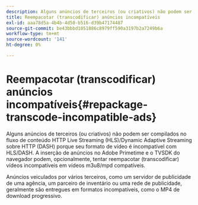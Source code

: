 ```yaml
---
description: Alguns anúncios de terceiros (ou criativos) não podem ser compilados no fluxo de conteúdo HTTP Live Streaming (HLS)/Dynamic Adaptive Streaming sobre HTTP (DASH) porque seu formato de vídeo é incompatível com HLS/DASH. A inserção de anúncios no Adobe Primetime e o TVSDK do navegador podem, opcionalmente, tentar reempacotar (transcodificar) vídeos incompatíveis em vídeos m3u8/mpd compatíveis.
title: Reempacotar (transcodificar) anúncios incompatíveis
exl-id: aaa78d5a-4b4b-4d50-b516-d39b47174487
source-git-commit: be43bbbd1051886c8979ff590a3197b2a7249b6a
workflow-type: tm+mt
source-wordcount: '141'
ht-degree: 0%

---
```


# Reempacotar (transcodificar) anúncios incompatíveis{#repackage-transcode-incompatible-ads}

Alguns anúncios de terceiros (ou criativos) não podem ser compilados no fluxo de conteúdo HTTP Live Streaming (HLS)/Dynamic Adaptive Streaming sobre HTTP (DASH) porque seu formato de vídeo é incompatível com HLS/DASH. A inserção de anúncios no Adobe Primetime e o TVSDK do navegador podem, opcionalmente, tentar reempacotar (transcodificar) vídeos incompatíveis em vídeos m3u8/mpd compatíveis.

Anúncios veiculados por vários terceiros, como um servidor de publicidade de uma agência, um parceiro de inventário ou uma rede de publicidade, geralmente são entregues em formatos incompatíveis, como o MP4 de download progressivo.
